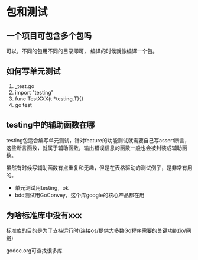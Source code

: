 # 包和测试

## 一个项目可包含多个包吗

可以，不同的包用不同的目录即可，
编译的时候就像编译一个包。

## 如何写单元测试

1. \_test.go
2. import "testing"
3. func TestXXX(t \*testing.T){}
4. go test

## testing中的辅助函数在哪

testing包适合编写单元测试，针对feature的功能测试就需要自己写assert断言，
这些断言函数，就属于辅助函数，输出错误信息的函数一般也会被封装成辅助函数。

虽然有时候写辅助函数有点重复和无趣，但是在表格驱动的测试例子，是非常有用的。

- 单元测试用testing，ok
- bdd测试用GoConvey，这个库google的核心产品都在用

## 为啥标准库中没有xxx

标准库的目的是为了支持运行时/连接os/提供大多数Go程序需要的关键功能(io/网络)

godoc.org可查找很多库
